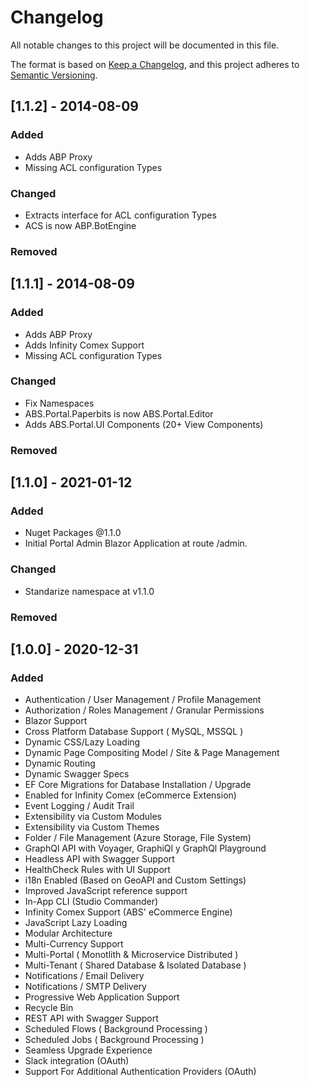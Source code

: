 # Changelog
All notable changes to this project will be documented in this file.

The format is based on [Keep a Changelog](https://keepachangelog.com/en/1.0.0/),
and this project adheres to [Semantic Versioning](https://semver.org/spec/v2.0.0.html).

## [1.1.2] - 2014-08-09
### Added
- Adds ABP Proxy
- Missing ACL configuration Types

### Changed

- Extracts interface for ACL configuration Types
- ACS is now ABP.BotEngine

### Removed

## [1.1.1] - 2014-08-09
### Added
- Adds ABP Proxy
- Adds Infinity Comex Support
- Missing ACL configuration Types

### Changed
- Fix Namespaces
- ABS.Portal.Paperbits is now ABS.Portal.Editor
- Adds ABS.Portal.UI Components (20+ View Components)

### Removed


## [1.1.0] - 2021-01-12
### Added
- Nuget Packages @1.1.0
- Initial Portal Admin Blazor Application at route /admin.

### Changed
- Standarize namespace at v1.1.0

### Removed

## [1.0.0] - 2020-12-31
### Added
- Authentication / User Management / Profile Management
- Authorization / Roles Management / Granular Permissions
- Blazor Support
- Cross Platform Database Support ( MySQL, MSSQL )
- Dynamic CSS/Lazy Loading
- Dynamic Page Compositing Model / Site & Page Management
- Dynamic Routing
- Dynamic Swagger Specs
- EF Core Migrations for Database Installation / Upgrade
- Enabled for Infinity Comex (eCommerce Extension)
- Event Logging / Audit Trail
- Extensibility via Custom Modules
- Extensibility via Custom Themes
- Folder / File Management (Azure Storage, File System)
- GraphQl API with Voyager, GraphiQl y GraphQl Playground
- Headless API with Swagger Support
- HealthCheck Rules with UI Support
- i18n Enabled (Based on GeoAPI and Custom Settings)
- Improved JavaScript reference support
- In-App CLI (Studio Commander)
- Infinity Comex Support (ABS' eCommerce Engine)
- JavaScript Lazy Loading
- Modular Architecture
- Multi-Currency Support
- Multi-Portal ( Monotlith & Microservice Distributed )
- Multi-Tenant ( Shared Database & Isolated Database )
- Notifications / Email Delivery
- Notifications / SMTP Delivery
- Progressive Web Application Support
- Recycle Bin
- REST API with Swagger Support
- Scheduled Flows ( Background Processing )
- Scheduled Jobs ( Background Processing )
- Seamless Upgrade Experience
- Slack integration (OAuth)
- Support For Additional Authentication Providers (OAuth)